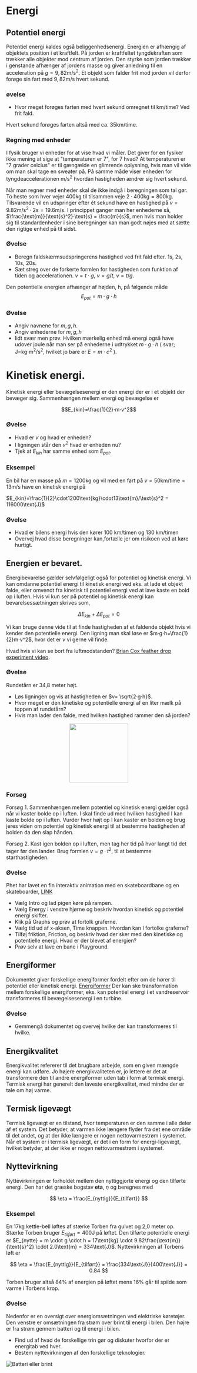 # Energi
## Potentiel energi
Potentiel energi kaldes også beliggenhedsenergi. Energien er afhængig af objektets position i et kraftfelt. På jorden er kraftfeltet tyngdekraften som trækker alle objekter mod centrum af jorden. Den styrke som jorden trækker i genstande afhænger af jordens masse og giver anledning til en acceleration på $g=9,82\text{m/s}^2$.
Et objekt som falder frit mod jorden vil derfor forøge sin fart med $9,82\text{m/s}$ hvert sekund.


### øvelse
* Hvor meget forøges farten med hvert sekund omregnet til km/time? Ved frit fald.

Hvert sekund forøges farten altså med ca. $35\text{km/time}$.

### Regning med enheder
I fysik bruger vi enheder for at vise hvad vi måler. Det giver for en fysiker ikke mening at sige at "temperaturen er 7", for 7 hvad? At temperaturen er "7 grader celcius" er til gængælde en glimrende oplysning, hvis man vil vide om man skal tage en sweater på. På samme måde viser enheden for tyngdeaccelerationen $\text{m/s}^2$ hvordan hastigheden ændrer sig hvert sekund.

Når man regner med enheder skal de ikke indgå i beregningen som tal gør. To heste som hver vejer $400$kg til tilsammen veje $2\cdot 400\text{kg} = 800\text{kg}$. Tilsvarende vil en udspringer efter ét sekund have en hastighed på $v = 9.82\text{m/s}^2·2\text{s} = 19.6\text{m/s}$. I princippet ganger man her enhederne så, $\frac{\text{m}}{\text{s}^2}·\text{s} = \frac{m}{s}$, men hvis man holder sig til standardenheder i sine beregninger kan man godt nøjes med at sætte den rigtige enhed på til sidst.


### Øvelse
* Beregn faldskærmsudspringerens hastighed ved frit fald efter. 1s, 2s, 10s, 20s.
* Sæt streg over de forkerte formlen for hastigheden som funktion af tiden og accelerationen.     $v=t⋅g$, $v=g/t$, $v=t/g$.

Den potentielle energien afhænger af højden, h, på følgende måde
$$E_{pot}=m⋅g⋅h$$

### Øvelse
* Angiv navnene for $m,g,h$.
* Angiv enhederne for $m,g,h$
* lidt svær men prøv. Hvilken mærkelig enhed må energi også have udover joule  når man ser på enhederne i udtrykket $m⋅g⋅h$         ( svar; $\text{J=kg⋅m}^2/\text{s}^2$, hvilket jo bare er $E=m⋅c^2$ ).

# Kinetisk energi.
Kinetisk energi eller bevægelsesenergi er den energi der er i et objekt der bevæger sig. Sammenhængen mellem energi og bevægelse er

$$E_{kin}=\frac{1}{2}⋅m⋅v^2$$

### Øvelse
* Hvad er $v$ og hvad er enheden?
* I ligningen står den $v^2$ hvad er enheden nu?
* Tjek at $E_{kin}$ har samme enhed som $E_{pot}$.

### Eksempel
En bil har en masse på $m=1200\text{kg}$ og vil med en fart på
 $v=50\text{km}/\text{time}=13\text{m/s}$ have en kinetisk energi på

$E_{kin}=\frac{1}{2}\cdot1200\text{kg}\cdot13\text{m}/\text{s}^2 = 116000\text{J}$

### Øvelse
* Hvad er bilens energi hvis den kører 100 km/timen og 130 km/timen
* Overvej hvad disse beregninger kan,fortælle jer om risikoen ved at køre hurtigt.

## Energien er bevaret.
Energibevarelse gælder selvfølgeligt også for potentiel og kinetisk energi. Vi kan omdanne potentiel energi til kinetisk energi ved eks. at lade et objekt falde, eller omvendt fra kinetisk til potentiel energi ved at lave kaste en bold op i luften.
Hvis vi kun ser på potentiel og kinetisk energi kan bevarelsessætningen skrives som,

$$\Delta E_{kin}+\Delta E_{pot}=0$$

Vi kan bruge denne vide til at finde hastigheden af et faldende objekt hvis vi kender den potentielle energi. Den ligning man skal løse er $m⋅g⋅h=\frac{1}{2}m⋅v^2$, hvor det er $v$ vi gerne vil finde.

Hvad hvis vi kan se bort fra luftmodstanden? [Brian Cox feather drop experiment video](https://www.youtube.com/watch?v=E43-CfukEgs).

### Øvelse
Rundetårn er 34,8 meter højt.
* Løs ligningen og vis at hastigheden er $v= \sqrt{2·g⋅h}$.
* Hvor meget er den kinetiske og potentielle energi af en liter mælk på toppen af rundetårn?
* Hvis man lader den falde, med hvilken hastighed rammer den så jorden?
<center><img src="billeder/rundetaarn.jpg" width="160"></center>

### Forsøg
Forsøg 1.
Sammenhængen mellem potentiel og kinetisk energi gælder også når vi kaster bolde op i luften. I skal finde ud med hvilken hastighed I kan kaste bolde op i luften.
Vurder hvor højt op I kan kaster en bolden og brug jeres viden om potentiel og kinetisk energi til at bestemme hastigheden af bolden da den slap hånden.

Forsøg 2.
Kast igen bolden op i luften, men tag her tid på hvor langt tid det tager før den lander. Brug formlen $v = g·t^2$, til at bestemme starthastigheden.

### Øvelse
Phet har lavet en fin interaktiv animation med en skateboardbane og en skateboarder, [LINK](https://phet.colorado.edu/sims/html/energy-skate-park/latest/energy-skate-park_en.html)

* Vælg Intro og lad pigen køre på rampen.
* Vælg Energy i venstre hjørne og beskriv hvordan kinetisk og potentiel energi skifter.
* Klik på Graphs og prøv at fortolk graferne.
* Vælg tid ud af x-aksen, Time knappen. Hvordan kan I fortolke graferne?
*  Tilføj friktion, Friction, og beskriv hvad der sker med den kinetiske og potentielle energi. Hvad er der blevet af energien?
* Prøv selv at lave en bane i Playground.


## Energiformer
Dokumentet giver forskellige energiformer fordelt efter om de hører til potentiel eller kinetisk energi.
[Energiformer](dokumenter/energiformerPotKin.pdf)
Der kan ske transformation mellem forskellige energiformer,  eks. kan potentiel energi i et vandreservoir transformeres til bevægelsesenergi i en turbine.
### Øvelse
* Gemmengå dokumentet og overvej hvilke der kan transformeres til hvilke.

## Energikvalitet
Energikvalitet refererer til det brugbare arbejde, som en given mængde energi kan udføre. Jo højere energikvaliteten er, jo lettere er det at transformere den til andre energiformer uden tab i form at termisk energi. Termisk energi har generelt den laveste energikvalitet, med mindre der er tale om høj varme.

## Termisk ligevægt
Termisk ligevægt er en tilstand, hvor temperaturen er den samme i alle deler af et system. Det betyder, at varmen ikke længere flyder fra det ene område til det andet, og at der ikke længere er nogen nettovarmestrøm i systemet. Når et system er i termisk ligevægt, er det i en form for energi-ligevægt, hvilket betyder, at der ikke er nogen nettovarmestrøm i systemet.

## Nyttevirkning
Nyttevirkningen er forholdet mellem den nyttiggjorte energi og den tilførte energi. Den har det græske bogstav **eta**, $\eta$ og beregnes med

$$
\eta = \frac{E_{nyttig}}{E_{tilført}}
$$

### Eksempel
En 17kg kettle-bell løftes af stærke Torben fra gulvet og 2,0 meter op. Stærke Torben bruger $E_{tilført} = 400$J på løftet. Den tilførte potentielle energi er $E_{nytte} = m \cdot g \cdot h = 17\text{kg} \cdot 9.82\frac{\text{m}}{\text{s}^2} \cdot 2.0\text{m} = 334\text{J}$. Nyttevirkningen af Torbens løft er

$$
\eta = \frac{E_{nyttig}}{E_{tilført}} = \frac{334\text{J}}{400\text{J}} = 0.84
$$

Torben bruger altså $84\%$ af energien på løftet mens $16\%$ går til spilde som varme i Torbens krop.


### Øvelse
Nedenfor er en oversigt over energiomsætningen ved elektriske køretøjer. Den venstre er omsætningen fra strøm over brint til energi i bilen. Den højre er fra strøm gennem batteri og til energi i bilen. 

* Find ud af hvad de forskellige trin gør og diskuter hvorfor der er energitab ved hver.
* Bestem nyttevirkningen af den forskellige teknologier.

![Batteri eller brint](billeder/elektriskbil.jpg)